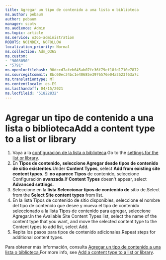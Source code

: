 ```yaml
---
title: Agregar un tipo de contenido a una lista o biblioteca
ms.author: pebaum
author: pebaum
manager: scotv
ms.audience: Admin
ms.topic: article
ms.service: o365-administration
ROBOTS: NOINDEX, NOFOLLOW
localization_priority: Normal
ms.collection: Adm_O365
ms.custom:
- "9003050"
- "5791"
ms.openlocfilehash: 90dccd7afeb645ab07fc36f79ef18fd1710e7872
ms.sourcegitcommit: 8bc60ec34bc1e40685e3976576e04a2623f63a7c
ms.translationtype: MT
ms.contentlocale: es-ES
ms.lasthandoff: 04/15/2021
ms.locfileid: "51822832"
---
```

# <a name="add-a-content-type-to-a-list-or-library"></a><span data-ttu-id="645a7-102">Agregar un tipo de contenido a una lista o biblioteca</span><span class="sxs-lookup"><span data-stu-id="645a7-102">Add a content type to a list or library</span></span>

1. <span data-ttu-id="645a7-103">Vaya a la  [configuración de la lista o biblioteca](https://support.microsoft.com/en-us/office/edit-list-settings-in-sharepoint-online-4d35793b-246e-42a3-990c-563a83795b7f).</span><span class="sxs-lookup"><span data-stu-id="645a7-103">Go to the  [settings for the list or library](https://support.microsoft.com/en-us/office/edit-list-settings-in-sharepoint-online-4d35793b-246e-42a3-990c-563a83795b7f).</span></span>
2. <span data-ttu-id="645a7-104">En **Tipos de contenido,** **seleccione Agregar desde tipos de contenido de sitio existentes.**</span><span class="sxs-lookup"><span data-stu-id="645a7-104">Under  **Content Types**, select  **Add from existing site content types**.</span></span> <span data-ttu-id="645a7-105">Si  **no aparece Tipos**  de contenido, seleccione Configuración  **avanzada**.</span><span class="sxs-lookup"><span data-stu-id="645a7-105">If  **Content Types**  doesn't appear, select  **Advanced settings**.</span></span>
3. <span data-ttu-id="645a7-106">Seleccione en la  **lista Seleccionar tipos de contenido de**  sitio de.</span><span class="sxs-lookup"><span data-stu-id="645a7-106">Select from the  **Select Site content types**  from list.</span></span>
4. <span data-ttu-id="645a7-107">En la lista Tipos de contenido de sitio disponibles, seleccione el nombre del tipo de contenido que desee y mueva el tipo de contenido seleccionado a la lista Tipos de contenido para agregar, seleccione Agregar.</span><span class="sxs-lookup"><span data-stu-id="645a7-107">In the Available Site Content Types list, select the name of the content type that you want, and move the selected content type to the Content types to add list, select Add.</span></span>
5. <span data-ttu-id="645a7-108">Repita los pasos para tipos de contenido adicionales.</span><span class="sxs-lookup"><span data-stu-id="645a7-108">Repeat steps for additional content types.</span></span>

<span data-ttu-id="645a7-109">Para obtener más información, consulta [Agregar un tipo de contenido a una lista o biblioteca.](https://support.microsoft.com/en-us/office/add-a-content-type-to-a-list-or-library-917366ae-f7a2-47ad-87a5-9689a1884e60)</span><span class="sxs-lookup"><span data-stu-id="645a7-109">For more info, see  [Add a content type to a list or library](https://support.microsoft.com/en-us/office/add-a-content-type-to-a-list-or-library-917366ae-f7a2-47ad-87a5-9689a1884e60).</span></span>